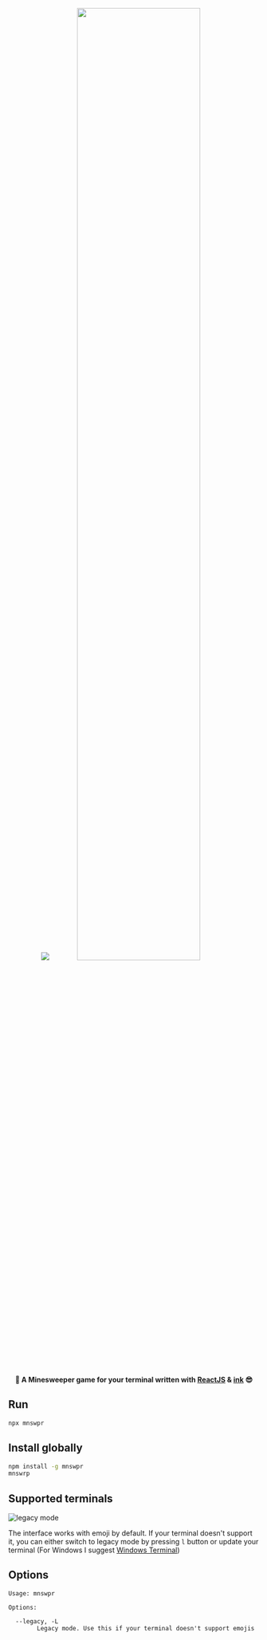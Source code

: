 <p align="center">
    <img src="https://user-images.githubusercontent.com/32086218/141683925-a29b5730-c52a-4479-9e0f-24377f90649d.png" />
    <img style="width: 70%; border-raduis: 50px;" src="https://user-images.githubusercontent.com/32086218/141686749-68f20064-5148-44b4-83b8-647184f2b578.gif" />
    <div align="center">
	    <strong>🚩 A Minesweeper game for your terminal written with <a href="https://github.com/facebook/react">ReactJS</a> & <a href="https://github.com/vadimdemedes/ink">ink</a> 😎
	    </strong>
    </div>
</p>

## Run
```bash
npx mnswpr
```
## Install globally
```bash
npm install -g mnswpr
mnswrp
```

## Supported terminals
![legacy mode](https://user-images.githubusercontent.com/32086218/141684622-dcf166b5-1d66-4f03-a895-8f14edec6132.gif)

The interface works with emoji by default. If your terminal doesn't support it, you can either switch to legacy mode by pressing `l` button or update your terminal (For Windows I suggest  [Windows Terminal](https://github.com/microsoft/terminal))


## Options

```
Usage: mnswpr

Options:

  --legacy, -L
	    Legacy mode. Use this if your terminal doesn't support emojis
```

